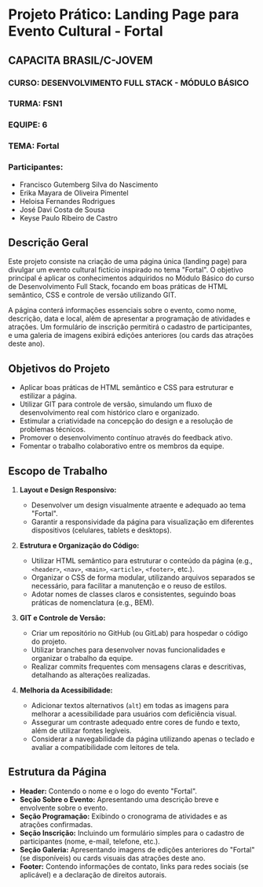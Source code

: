 # Projeto Prático: Landing Page para Evento Cultural - Fortal

## CAPACITA BRASIL/C-JOVEM
### CURSO: DESENVOLVIMENTO FULL STACK - MÓDULO BÁSICO
### TURMA: FSN1
### EQUIPE: 6
### TEMA: Fortal

### Participantes:
* Francisco Gutemberg Silva do Nascimento
* Erika Mayara de Oliveira Pimentel
* Heloisa Fernandes Rodrigues
* José Davi Costa de Sousa
* Keyse Paulo Ribeiro de Castro

## Descrição Geral

Este projeto consiste na criação de uma página única (landing page) para divulgar um evento cultural fictício inspirado no tema "Fortal". O objetivo principal é aplicar os conhecimentos adquiridos no Módulo Básico do curso de Desenvolvimento Full Stack, focando em boas práticas de HTML semântico, CSS e controle de versão utilizando GIT.

A página conterá informações essenciais sobre o evento, como nome, descrição, data e local, além de apresentar a programação de atividades e atrações. Um formulário de inscrição permitirá o cadastro de participantes, e uma galeria de imagens exibirá edições anteriores (ou cards das atrações deste ano).

## Objetivos do Projeto

* Aplicar boas práticas de HTML semântico e CSS para estruturar e estilizar a página.
* Utilizar GIT para controle de versão, simulando um fluxo de desenvolvimento real com histórico claro e organizado.
* Estimular a criatividade na concepção do design e a resolução de problemas técnicos.
* Promover o desenvolvimento contínuo através do feedback ativo.
* Fomentar o trabalho colaborativo entre os membros da equipe.

## Escopo de Trabalho

1.  **Layout e Design Responsivo:**
    * Desenvolver um design visualmente atraente e adequado ao tema "Fortal".
    * Garantir a responsividade da página para visualização em diferentes dispositivos (celulares, tablets e desktops).

2.  **Estrutura e Organização do Código:**
    * Utilizar HTML semântico para estruturar o conteúdo da página (e.g., `<header>`, `<nav>`, `<main>`, `<article>`, `<footer>`, etc.).
    * Organizar o CSS de forma modular, utilizando arquivos separados se necessário, para facilitar a manutenção e o reuso de estilos.
    * Adotar nomes de classes claros e consistentes, seguindo boas práticas de nomenclatura (e.g., BEM).

3.  **GIT e Controle de Versão:**
    * Criar um repositório no GitHub (ou GitLab) para hospedar o código do projeto.
    * Utilizar branches para desenvolver novas funcionalidades e organizar o trabalho da equipe.
    * Realizar commits frequentes com mensagens claras e descritivas, detalhando as alterações realizadas.

4.  **Melhoria da Acessibilidade:**
    * Adicionar textos alternativos (`alt`) em todas as imagens para melhorar a acessibilidade para usuários com deficiência visual.
    * Assegurar um contraste adequado entre cores de fundo e texto, além de utilizar fontes legíveis.
    * Considerar a navegabilidade da página utilizando apenas o teclado e avaliar a compatibilidade com leitores de tela.

## Estrutura da Página

* **Header:** Contendo o nome e o logo do evento "Fortal".
* **Seção Sobre o Evento:** Apresentando uma descrição breve e envolvente sobre o evento.
* **Seção Programação:** Exibindo o cronograma de atividades e as atrações confirmadas.
* **Seção Inscrição:** Incluindo um formulário simples para o cadastro de participantes (nome, e-mail, telefone, etc.).
* **Seção Galeria:** Apresentando imagens de edições anteriores do "Fortal" (se disponíveis) ou cards visuais das atrações deste ano.
* **Footer:** Contendo informações de contato, links para redes sociais (se aplicável) e a declaração de direitos autorais.
